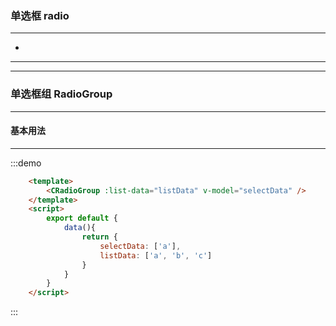 ### 单选框 radio
---
<ul>
    <li></li>
</ul>



---
---

### 单选框组 RadioGroup
---

#### 基本用法
----

:::demo
```html
    <template>
        <CRadioGroup :list-data="listData" v-model="selectData" />
    </template>
    <script>
        export default {
            data(){
                return {
                    selectData: ['a'],
                    listData: ['a', 'b', 'c']
                }
            }
        }
    </script>
```
:::
